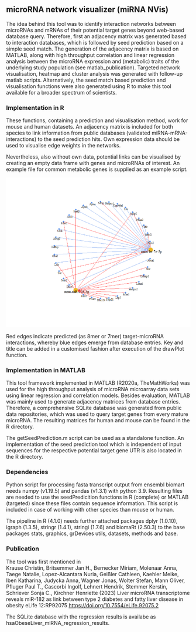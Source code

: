## microRNA network visualizer (miRNA NVis)
The idea behind this tool was to identify interaction networks between microRNAs and mRNAs of their potential target genes beyond web-based database query. Therefore, first an adjacency matrix was generated based to interaction databases, which is followed by seed prediction based on a simple seed match. The generation of the adjacency matrix is based on MATLAB, along with high throughput correlation and linear regression analysis between the microRNA expression and (metabolic) traits of the underlying study population (see matlab_publication). Targeted network visualisation, heatmap and cluster analysis was generated with follow-up matlab scripts. Alternatively, the seed match based prediction and visualisation functions were also generated using R to make this tool available for a broader spectrum of scientists.  

### Implementation in R

These functions, containing a prediction and visualisation method, work for mouse and human datasets. An adjacency matrix is included for both species to link information from public databases (validated miRNA-mRNA-interactions) to the seed prediction hits. Own expression data should be used to visualise edge weights in the networks. 

Nevertheless, also without own data, potential links can be visualised by creating an empty data frame with genes and microRNAs of interest. An example file for common metabolic genes is supplied as an example script. 

![plot](https://github.com/christinkrause55/microRNA_network_visualizer/blob/main/predictionplot.png)

Red edges indicate predicted (as 8mer or 7mer) target-microRNA interactions, whereby blue edges emerge from database entries. Key and title can be added in a customised fashion after execution of the drawPlot function. 

### Implementation in MATLAB
This tool framework implemented in MATLAB (R2020a, TheMathWorks) was used for the high throughput analysis of microRNA microarray data sets using linear regression and correlation models. Besides evaluation, MATLAB was mainly used to generate adjacency matrices from database entries. Therefore, a comprehensive SQLite database was generated from public data repositories, which was used to query target genes from every mature microRNA. The resulting matrices for human and mouse can be found in the R directory. 

The getSeedPrediction.m script can be used as a standalone function. An implementation of the seed prediction tool which is independent of input sequences for the respective potential target gene UTR is also located in the R directory. 

### Dependencies
Python script for processing fasta transcript output from ensembl biomart needs numpy (v1.19.5) and pandas (v1.3.1) with python 3.9. Resulting files are needed to use the seedPredicition functions in R (complete) or MATLAB (targeted) since these files contain sequence information. This script is included in case of working with other species than mouse or human. 

The pipeline in R (4.1.0) needs further attached packages dplyr (1.0.10), igraph (1.3.5), stringr (1.4.1), stringi (1.7.6) and biomaRt (2.50.3) to the base packages stats, graphics, grDevices utils, datasets, methods and base.   

### Publication
The tool was first mentioned in     
Krause Christin, Britsemmer Jan H., Bernecker Miriam, Molenaar Anna, Taege Natalie, Lopez-Alcantara Nuria, Geißler Cathleen, Kaehler Meike, Iben Katharina, Judycka Anna, Wagner Jonas, Wolter Stefan, Mann Oliver, Pfluger Paul T., Cascorbi Ingolf, Lehnert Hendrik, Stemmer Kerstin, Schriever Sonja C., Kirchner Henriette (2023) Liver microRNA transcriptome reveals miR-182 as link between type 2 diabetes and fatty liver disease in obesity eLife 12:RP92075
https://doi.org/10.7554/eLife.92075.2

The SQLite database with the regression results is availabe as hsaObeseLiver_miRNA_regression_results.
